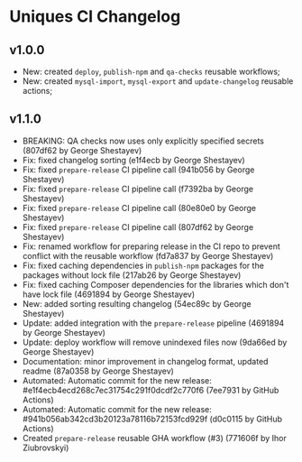 # Uniques CI Changelog

## v1.0.0

* New: created `deploy`, `publish-npm` and `qa-checks` reusable workflows;
* New: created `mysql-import`, `mysql-export` and `update-changelog` reusable actions;

## v1.1.0

* BREAKING: QA checks now uses only explicitly specified secrets (807df62 by George Shestayev)
* Fix: fixed changelog sorting (e1f4ecb by George Shestayev)
* Fix: fixed `prepare-release` CI pipeline call (941b056 by George Shestayev)
* Fix: fixed `prepare-release` CI pipeline call (f7392ba by George Shestayev)
* Fix: fixed `prepare-release` CI pipeline call (80e80e0 by George Shestayev)
* Fix: fixed `prepare-release` CI pipeline call (807df62 by George Shestayev)
* Fix: renamed workflow for preparing release in the CI repo to prevent conflict with the reusable workflow (fd7a837 by George Shestayev)
* Fix: fixed caching dependencies in `publish-npm` packages for the packages without lock file (217ab26 by George Shestayev)
* Fix: fixed caching Composer dependencies for the libraries which don't have lock file (4691894 by George Shestayev)
* New: added sorting resulting changelog (54ec89c by George Shestayev)
* Update: added integration with the `prepare-release` pipeline (4691894 by George Shestayev)
* Update: deploy workflow will remove unindexed files now (9da66ed by George Shestayev)
* Documentation: minor improvement in changelog format, updated readme (87a0358 by George Shestayev)
* Automated: Automatic commit for the new release: #e1f4ecb4ecd268c7ec31754c291f0dcdf2c770f6 (7ee7931 by GitHub Actions)
* Automated: Automatic commit for the new release: #941b056ab342cd3b20123a78116b72153fcd929f (d0c0115 by GitHub Actions)
* Created `prepare-release` reusable GHA workflow (#3) (771606f by Ihor Ziubrovskyi)

